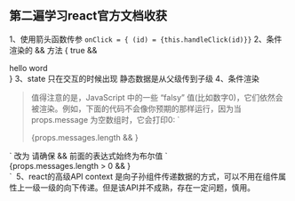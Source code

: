 ## 第二遍学习react官方文档收获
 1、使用箭头函数传参 `onClick = { (id) = {this.handleClick(id)}}`
 2、条件渲染的 && 方法  { true && <div>hello word</div> }
 3、state 只在交互的时候出现 静态数据是从父级传到子级
 4、条件渲染
> 值得注意的是，JavaScript 中的一些 “falsy” 值(比如数字0)，它们依然会被渲染。例如，下面的代码不会像你预期的那样运行，因为当 props.message 为空数组时，它会打印0:
  `<div>
    {props.messages.length &&
      <MessageList messages={props.messages} />
    }
  </div>`
 改为 请确保 && 前面的表达式始终为布尔值
` <div>
    {props.messages.length > 0 &&
      <MessageList messages={props.messages} />
    }
  </div>`
  5、react的高级API context 是向子孙组件传递数据的方式，可以不用在组件属性上一级一级的向下传递。但是该API并不成熟，存在一定问题，慎用。
